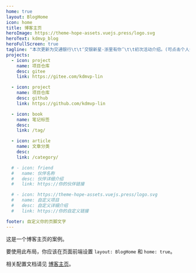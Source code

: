 ```yaml
---
home: true
layout: BlogHome
icon: home
title: 博客主页
heroImage: https://theme-hope-assets.vuejs.press/logo.svg
heroText: kdmvp_blog
heroFullScreen: true
tagline: "本次更新为交通银行\t\t‘交银新星·浙里有你’\t\t初次活动介绍。(可点击个人介绍查看详情)  "
projects:
  - icon: project
    name: 项目仓库
    desc: gitee
    link: https://gitee.com/kdmvp-lin

  - icon: project
    name: 项目仓库
    desc: github
    link: https://github.com/kdmvp-lin

  - icon: book
    name: 笔记标签
    desc: 
    link: /tag/

  - icon: article
    name: 文章分类
    desc: 
    link: /category/

  # - icon: friend
  #   name: 伙伴名称
  #   desc: 伙伴详细介绍
  #   link: https://你的伙伴链接

  # - icon: https://theme-hope-assets.vuejs.press/logo.svg
  #   name: 自定义项目
  #   desc: 自定义详细介绍
  #   link: https://你的自定义链接

footer: 自定义你的页脚文字
---
```


这是一个博客主页的案例。

要使用此布局，你应该在页面前端设置 `layout: BlogHome` 和 `home: true`。

相关配置文档请见 [博客主页](https://theme-hope.vuejs.press/zh/guide/blog/home/)。
